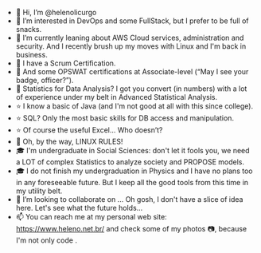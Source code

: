 - 👋 Hi, I’m @helenolicurgo
- 👀 I’m interested in DevOps and some FullStack, but I prefer to be full of snacks.
- 🌱 I’m currently leaning about AWS Cloud services, administration and security. And I recently brush up my moves with Linux and I'm back in business.
- :star2: I have a Scrum Certification.
- :star2: And some OPSWAT certifications at Associate-level (“May I see your badge, officer?”).
- :star2: Statistics for Data Analysis? I got you convert (in numbers) with a lot of experience under my belt in Advanced Statistical Analysis.
- :star: I know a basic of Java (and I'm not good at all with this since college).
- :star: SQL? Only the most basic skills for DB access and manipulation.
- :star: Of course the useful Excel... Who doesn’t?
- :star2: Oh, by the way, LINUX RULES!
- :mortar_board: I'm undergraduate in Social Sciences: don't let it fools you, we need a LOT of complex Statistics to analyze society and PROPOSE models.
- :mortar_board: I do not finish my undergraduation in Physics and I have no plans too in any foreseeable future. But I keep all the good tools from this time in my utility belt.
- 💞️ I’m looking to collaborate on ... Oh gosh, I don't have a slice of idea here. Let's see what the future holds...
- 📫 You can reach me at my personal web site: https://www.heleno.net.br/ and check some of my photos :camera:, because I'm not only code .

<!---
helenolicurgo/helenolicurgo is a ✨ special ✨ repository because its `README.md` (this file) appears on your GitHub profile.
You can click the Preview link to take a look at your changes.
--->
